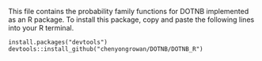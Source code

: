 This file contains the probability family functions for DOTNB implemented as an R package. To install this package,
copy and paste the following lines into your R terminal. 
```
install.packages("devtools")
devtools::install_github("chenyongrowan/DOTNB/DOTNB_R")
```
